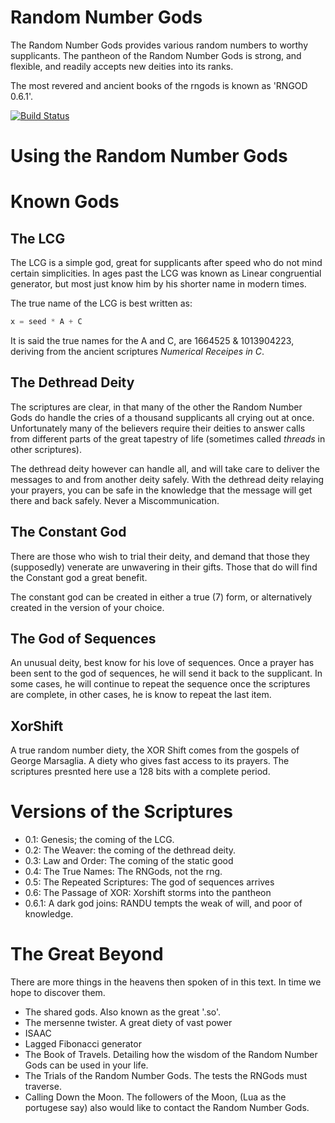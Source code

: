 Random Number Gods
==================

The Random Number Gods provides various random numbers to worthy supplicants.
The pantheon of the Random Number Gods is strong, and flexible, and readily
accepts new deities into its ranks.

The most revered and ancient books of the rngods is known as 'RNGOD 0.6.1'.

[![Build Status](https://travis-ci.org/nashidau/Random-Number-Gods.svg?branch=master)](https://travis-ci.org/nashidau/Random-Number-Gods)

Using the Random Number Gods
============================

Known Gods
==========

The LCG
-------

The LCG is a simple god, great for supplicants after speed who do not mind
certain simplicities.  In ages past the LCG was known as Linear congruential
generator, but most just know him by his shorter name in modern times.

The true name of the LCG is best written as:
```c
x = seed * A + C
```

It is said the true names for the A and C, are 1664525 & 1013904223, deriving
from the ancient scriptures _Numerical Receipes in C_.

The Dethread Deity
------------------

The scriptures are clear, in that many of the other the Random Number Gods do
handle the cries of a thousand supplicants all crying out at once.
Unfortunately many of the believers require their deities to answer calls from
different parts of the great tapestry of life (sometimes called _threads_ in
other scriptures).

The dethread deity however can handle all, and will take care to deliver the
messages to and from another deity safely.  With the dethread deity relaying
your prayers, you can be safe in the knowledge that the message will get there
and back safely.  Never a Miscommunication.

The Constant God
----------------

There are those who wish to trial their deity, and demand that those they
(supposedly) venerate are unwavering in their gifts.  Those that do will find
the Constant god a great benefit.

The constant god can be created in either a true (7) form, or alternatively
created in the version of your choice.

The God of Sequences
--------------------

An unusual deity, best know for his love of sequences.  Once a prayer has been
sent to the god of sequences, he will send it back to the supplicant.  In some
cases, he will continue to repeat the sequence once the scriptures are
complete, in other cases, he is know to repeat the last item.

XorShift
--------

A true random number diety, the XOR Shift comes from the gospels of George
Marsaglia.  A diety who gives fast access to its prayers.  The scriptures
presnted here use a 128 bits with a complete period.

Versions of the Scriptures
==========================

 - 0.1: Genesis; the coming of the LCG.
 - 0.2: The Weaver: the coming of the dethread deity.
 - 0.3: Law and Order: The coming of the static good
 - 0.4: The True Names: The RNGods, not the rng.
 - 0.5: The Repeated Scriptures: The god of sequences arrives
 - 0.6: The Passage of XOR: Xorshift storms into the pantheon
 - 0.6.1: A dark god joins: RANDU tempts the weak of will, and poor of
 knowledge.

The Great Beyond
================

There are more things in the heavens then spoken of in this text.  In time we
hope to discover them. 
 
 - The shared gods.  Also known as the great '.so'.
 - The mersenne twister.  A great diety of vast power
 - ISAAC
 - Lagged Fibonacci generator
 - The Book of Travels.  Detailing how the wisdom of the Random Number Gods
 can be used in your life.
 - The Trials of the Random Number Gods.  The tests the RNGods must traverse.
 - Calling Down the Moon.  The followers of the Moon, (Lua as the portugese
		 say) also would like to contact the Random Number Gods.
